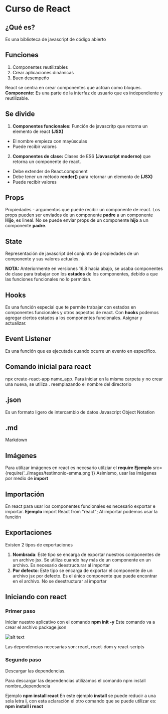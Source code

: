 # Curso de React

## ¿Qué es?
Es una biblioteca de javascript de código abierto

## Funciones
1. Componentes reutilizables 
1. Crear aplicaciones dinámicas
1. Buen desempeño

React se centra en crear componentes que actúan como bloques.
__Componente:__ Es una parte de la interfaz de usuario que es independiente y reutilizable.

## Se divide
1. __Componentes funcionales:__ Función de javascritp que retorna un elemento de react **(JSX)**
  - El nombre empieza con mayúsculas
  - Puede recibir valores
2. __Componentes de clase:__ Clases de ES6 **(Javascript moderno)** que retorna un componente de react. 
 - Debe extender de React.component
 - Debe tener un método **render()** para retornar un elemento de **(JSX)**
 - Puede recibir valores

## Props
Propiedades - argumentos que puede recibir un componente de react.
Los props pueden ser enviados de un componente **padre** a un componente **Hijo**, es lineal. No se puede enviar props de un componente **hijo** a un componente **padre**.

## State
Representación de javascript del conjunto de propiedades de un componente y sus valores actuales.

__NOTA:__ Anteriormente en versiones 16.8 hacia abajo, se usaba componentes de clase para trabajar con los **estados** de los componentes, debido a que las funciones funcionales no lo permitían.

## Hooks
Es una función especial que te permite trabajar con estados en componentes funcionales y otros aspectos de react.
Con **hooks** podemos agregar ciertos estados a los componentes funcionales. Asignar y actualizar.

## Event Listener 
Es una función que es ejecutada cuando ocurre un evento en específico.

## Comando inicial para react
npx create-react-app name_app.
Para iniciar en la misma carpeta y no crear una nueva, se utiliza . reemplazando el nombre del directorio

## .json
Es un formato ligero de intercambio de datos
Javascript Object Notation

## .md
Markdown

## Imágenes
Para utilizar imágenes en react es necesario utilziar el __require__
__Ejemplo__ 
src={require('../images/testimonio-emma.png')} 
Asimismo, usar las imágenes por medio de __import__

## Importación
En react para usar los componentes funcionales es necesario exportar e importar.
__Ejemplo__
import React from "react";
Al importar podemos usar la función 

## Exportaciones
Existen 2 tipos de exportaciones
1. __Nombrada__: Este tipo se encarga de exportar nuestros componentes de un archivo jsx. Se utiliza cuando hay más de un componente en un archivo. Es necesario deestructurar al importar
2. __Por defecto__: Este tipo se encarga de exportar el componente de un archivo jsx por defecto. Es el único componente que puede encontrar en el archivo. No se deestructurar al importar

## Iniciando con react

### Primer paso
Iniciar nuestro aplicativo con el comando 
__npm init -y__
Este comando va a crear el archivo package.json

![alt text](image-1.png)

Las dependencias necesarias son: 
react,
react-dom y react-scripts

### Segundo paso
Descargar las dependencias.

Para descargar las dependencias utilizamos 
el comando npm install nombre_dependencia

Ejemplo
__npm install react__
En este ejemplo __install__ se puede reducir a una sola letra __i__, con esta aclaración el otro comando que se puede utilizar es: __npm install i react__


